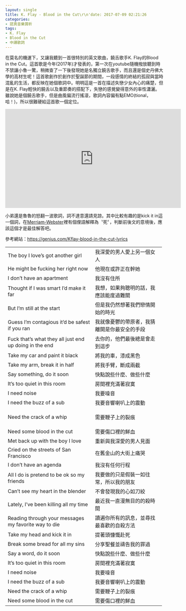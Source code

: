 ```yaml
---
layout: single
title: K. Flay - Blood in the Cut\r\n'date: 2017-07-09 02:21:26
categories:
- 認真音樂賞析
tags:
- K. Flay
- Blood in the Cut
- 中譯歌詞
---
```


在莫名的機運下，又讓我聽到一首很特別的英文歌曲，饒舌歌手K. Flay的Blood in the Cut。這首歌是今年(2017年)才發表的，第一次在youtube隨機撥放聽到時不禁讓小魯一驚，稍微查了一下後發現她是名獨立饒舌歌手，而且還是個史丹佛大學的高材生呢！這首歌創作於創作於聖誕節的期間，一段感情的終結的孤寂與當時混亂的生活，都反映在她個歌詞中。明明這是一首在描述失戀少女內心的痛楚，但是在K. Flay輕快的饒舌以及重節奏的搭配下，失戀的感覺變得意外的率性瀟灑。雖說她是個饒舌歌手，但是曲風偏流行搖滾，歌詞內容偏有點EMO(tional，哈！)，所以很難硬給這首歌一個定位。


<p style="text-align: center;"><iframe allowfullscreen="" class="" frameborder="0" height="315" src="https://www.youtube.com/embed/k2WcOdz96ko?wmode=transparent" width="560"></iframe></p>

小弟還是魯魯的怒翻一波歌詞，詞不達意還請見諒。其中比較有趣的是kick it in這一個詞，在<a href="https://www.merriam-webster.com/dictionary/kick%20in">Merriam-Webster</a>裡有個俚語解釋為〝死〞，判斷前後文的意境後，應該這個才是最佳解答吧。

參考網站：<a href="https://genius.com/Kflay-blood-in-the-cut-lyrics">https://genius.com/Kflay-blood-in-the-cut-lyrics</a>

<table align="center" border="0" cellpadding="1" cellspacing="1" style="width:500px">
	<tbody>
		<tr>
			<td>The boy I love’s got another girl</td>
			<td>我深愛的男人愛上另一個女人</td>
		</tr>
		<tr>
			<td>He might be fucking her right now</td>
			<td>他現在或許正在幹她</td>
		</tr>
		<tr>
			<td>I don’t have an apartment</td>
			<td>我沒有住所</td>
		</tr>
		<tr>
			<td>Thought if I was smart I’d make it far</td>
			<td>我想，如果夠聰明的話，我應該能度過難關</td>
		</tr>
		<tr>
			<td>But I’m still at the start</td>
			<td>但是我仍然想著我們戀情開始的時光</td>
		</tr>
		<tr>
			<td>Guess I’m contagious it’d be safest if you ran</td>
			<td>我就像憂鬱的帶原者，我猜離開是你最安全的手段</td>
		</tr>
		<tr>
			<td>Fuck that’s what they all just end up doing in the end</td>
			<td>去你的，他們最後總是會走到這步</td>
		</tr>
		<tr>
			<td>Take my car and paint it black</td>
			<td>將我的車，漆成黑色</td>
		</tr>
		<tr>
			<td>Take my arm, break it in half</td>
			<td>將我手臂，斷成兩截</td>
		</tr>
		<tr>
			<td>Say something, do it soon</td>
			<td>快點說些什麼、做些什麼</td>
		</tr>
		<tr>
			<td>It’s too quiet in this room</td>
			<td>房間裡充滿著寂寞</td>
		</tr>
		<tr>
		</tr>
		<tr>
			<td>I need noise</td>
			<td>我要噪音</td>
		</tr>
		<tr>
			<td>I need the buzz of a sub</td>
			<td>我要音響喇叭上的震動</td>
		</tr>
		<tr>
			<td>Need the crack of a whip</td>
			<td>
<p>需要鞭子上的裂痕
			</td>
		</tr>
		<tr>
			<td>Need some blood in the cut</td>
			<td>需要傷口裡的鮮血</td>
		</tr>
		<tr>
		</tr>
		<tr>
			<td>Met back up with the boy I love</td>
			<td>重新與我深愛的男人見面</td>
		</tr>
		<tr>
			<td>Cried on the streets of San Francisco</td>
			<td>在舊金山的大街上痛哭</td>
		</tr>
		<tr>
			<td>I don’t have an agenda</td>
			<td>我沒有任何行程</td>
		</tr>
		<tr>
			<td>All I do is pretend to be ok so my friends</td>
			<td>我要做的只是假裝一如往常，所以我的朋友</td>
		</tr>
		<tr>
			<td>Can’t see my heart in the blender</td>
			<td>不會發現我的心如刀絞</td>
		</tr>
		<tr>
			<td>Lately, I’ve been killing all my time</td>
			<td>最近我一直漫無目的的殺時間</td>
		</tr>
		<tr>
			<td>Reading through your messages my favorite way to die</td>
			<td>讀遍你所有的訊息，並尋找最喜歡的自殺方法</td>
		</tr>
		<tr>
			<td>Take my head and kick it in</td>
			<td>提著頭慷慨赴死</td>
		</tr>
		<tr>
			<td>Break some bread for all my sins</td>
			<td>分享聖餐並禱告我的罪過</td>
		</tr>
		<tr>
			<td>Say a word, do it soon</td>
			<td>快點說些什麼、做些什麼</td>
		</tr>
		<tr>
			<td>It’s too quiet in this room</td>
			<td>房間裡充滿著寂寞</td>
		</tr>
		<tr>
		</tr>
		<tr>
			<td>I need noise</td>
			<td>我要噪音</td>
		</tr>
		<tr>
			<td>I need the buzz of a sub</td>
			<td>我要音響喇叭上的震動</td>
		</tr>
		<tr>
			<td>Need the crack of a whip</td>
			<td>需要鞭子上的裂痕</td>
		</tr>
		<tr>
			<td>Need some blood in the cut</td>
			<td>需要傷口裡的鮮血</td>
		</tr>
	</tbody>
</table>


